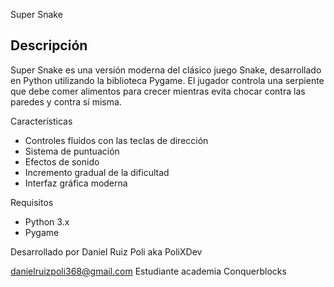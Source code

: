 Super Snake

## Descripción
Super Snake es una versión moderna del clásico juego Snake, desarrollado en Python utilizando la biblioteca Pygame. El jugador controla una serpiente que debe comer alimentos para crecer mientras evita chocar contra las paredes y contra sí misma.

 Características
- Controles fluidos con las teclas de dirección
- Sistema de puntuación
- Efectos de sonido
- Incremento gradual de la dificultad
- Interfaz gráfica moderna

Requisitos

- Python 3.x
- Pygame



Desarrollado por Daniel Ruiz Poli aka PoliXDev

danielruizpoli368@gmail.com
Estudiante  academia Conquerblocks
